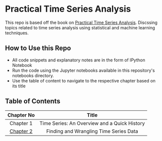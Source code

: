 # Practical Time Series Analysis
This repo is based off the book on [Practical Time Series Analysis](https://www.oreilly.com/library/view/practical-time-series/9781492041641/). Discssing topics related to time series analysis using statistical and machine learning techniques.

## How to Use this Repo
- All code snippets and explanatory notes are in the form of IPython Notebook
- Run the code using the Jupyter notebooks available in this repository's notebooks directory.
- Use the table of content to navigate to the respective chapter based on its title

## Table of Contents

| Chapter No | Title |
| :-: | :-: |
| Chapter 1 | Time Series: An Overview and a Quick History |
| [Chapter 2](notebooks/README.md#chapter-2) | Finding and Wrangling Time Series Data |
